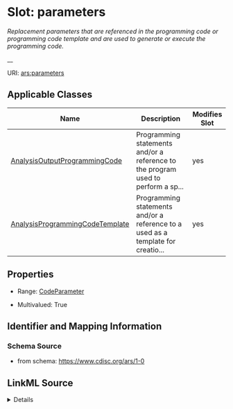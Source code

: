 # Slot: parameters


_Replacement parameters that are referenced in the programming code or programming code template and  are used to generate or execute the programming code._

__



URI: [ars:parameters](https://www.cdisc.org/ars/1-0/parameters)



<!-- no inheritance hierarchy -->




## Applicable Classes

| Name | Description | Modifies Slot |
| --- | --- | --- |
[AnalysisOutputProgrammingCode](AnalysisOutputProgrammingCode.md) | Programming statements and/or a reference to the program used to perform a sp... |  yes  |
[AnalysisProgrammingCodeTemplate](AnalysisProgrammingCodeTemplate.md) | Programming statements and/or a reference to a used as a template for creatio... |  yes  |







## Properties

* Range: [CodeParameter](CodeParameter.md)

* Multivalued: True





## Identifier and Mapping Information







### Schema Source


* from schema: https://www.cdisc.org/ars/1-0




## LinkML Source

<details>
```yaml
name: parameters
description: 'Replacement parameters that are referenced in the programming code or
  programming code template and  are used to generate or execute the programming code.

  '
from_schema: https://www.cdisc.org/ars/1-0
rank: 1000
multivalued: true
alias: parameters
domain_of:
- AnalysisOutputProgrammingCode
range: CodeParameter
inlined: true
inlined_as_list: true

```
</details>